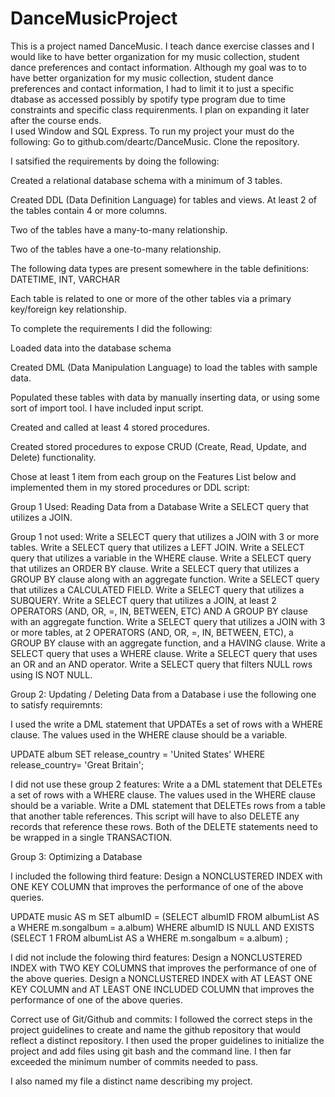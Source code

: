 # DanceMusicProject
This is a  project named DanceMusic.  I teach dance exercise classes and  I would like to have better organization for my music collection, student dance preferences and contact information.  Although my goal was to to have better organization for my music collection, student dance preferences and contact information,  I had to limit it to just a specific dtabase as accessed possibly by spotify type program due to time constraints and specific class requirenments.  I plan on expanding it later after the course ends.  
I used Window and SQL Express.   To run my project your must do the following: Go to github.com/deartc/DanceMusic.  Clone the repository.  


I satsified the requirements by doing the following:

Created a relational database schema with a minimum of 3 tables.

Created DDL (Data Definition Language) for tables and views. At least 2 of the tables  contain 4 or more columns.

Two of the tables  have a many-to-many relationship.


Two of the tables  have a one-to-many relationship.


The following data types are present somewhere in the table definitions: DATETIME, INT, VARCHAR


Each table is related to one or more of the other tables via a primary key/foreign key relationship.

To complete the requirements I did the following:

Loaded data into the database schema


Created DML (Data Manipulation Language) to load the tables with sample data.


Populated these tables with data by manually inserting data, or using some sort of import tool.  I have included input script. 


Created and called at least 4 stored procedures.
 




Created stored procedures to expose CRUD (Create, Read, Update, and Delete) functionality.


Chose at least 1 item from each group on the Features List below and implemented them in my stored procedures or DDL script:


Group 1 Used: Reading Data from a Database
Write a  SELECT query that utilizes a JOIN.



Group 1  not used:
Write a  SELECT query that utilizes a JOIN with 3 or more tables.
Write a  SELECT query that utilizes a LEFT JOIN.
Write a  SELECT query that utilizes a variable in the WHERE clause.
Write a  SELECT query that utilizes an ORDER BY clause.
Write a  SELECT query that utilizes a GROUP BY clause along with an aggregate function.
Write a SELECT query that utilizes a CALCULATED FIELD.
Write a SELECT query that utilizes a SUBQUERY.
Write a SELECT query that utilizes a JOIN, at least 2 OPERATORS (AND, OR, =, IN, BETWEEN, ETC) AND A GROUP BY clause with an aggregate function.
Write a SELECT query that utilizes a JOIN with 3 or more tables, at 2 OPERATORS (AND, OR, =, IN, BETWEEN, ETC), a GROUP BY clause with an aggregate function, and a HAVING clause.
Write a SELECT query that uses a WHERE clause.
Write a  SELECT query that uses an OR and an AND operator.
Write a  SELECT query that filters NULL rows using IS NOT NULL.







Group 2: Updating / Deleting Data from a Database  i use the following one to satisfy requiremnts:

  I used the write a DML statement that UPDATEs a set of rows with a WHERE clause. The values used in the WHERE clause should be a variable.


UPDATE album
SET release_country = 'United States'
WHERE release_country= 'Great Britain';


I did not use these group 2 features:
Write a a DML statement that DELETEs a set of rows with a WHERE clause. The values used in the WHERE clause should be a variable.
Write a DML statement that DELETEs rows from a table that another table references. This script will have to also DELETE any records that reference these rows. Both of the DELETE statements need to be wrapped in a single TRANSACTION.






Group 3: Optimizing a Database

I included the following third feature:   Design a NONCLUSTERED INDEX with ONE KEY COLUMN that improves the performance of one of the above queries.

UPDATE music AS m
SET albumID = (SELECT albumID FROM albumList AS a WHERE m.songalbum = a.album) 
WHERE albumID IS NULL
  AND EXISTS (SELECT 1 FROM albumList AS a WHERE m.songalbum = a.album) ; 



I did not include the folowing third features:
Design a NONCLUSTERED INDEX with TWO KEY COLUMNS that improves the performance of one of the above queries.
Design a NONCLUSTERED INDEX with AT LEAST ONE KEY COLUMN and AT LEAST ONE INCLUDED COLUMN that improves the performance of one of the above queries.


Correct use of Git/Github and commits: I followed the correct steps in the project guidelines to create and name the github repository that would reflect a distinct repository. I then used the proper guidelines to initialize the project and add files using git bash and the command line. I then far exceeded the minimum number of commits needed to pass.

I also named my file a distinct name describing my project.




